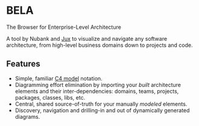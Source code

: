 # BELA
The Browser for Enterprise-Level Architecture

A tool by Nubank and [Jux](https://jux.house) to visualize and navigate any software architecture, from high-level business domains down to projects and code.

## Features

- Simple, familiar [C4 model](https://c4model.com/) notation.
- Diagramming effort elimination by importing your *built* architecture elements and their inter-dependencies: domains, teams, projects, packages, classes, libs, etc.
- Central, shared source-of-truth for your manually *modeled* elements.
- Discovery, navigation and drilling-in and out of dynamically generated diagrams.
